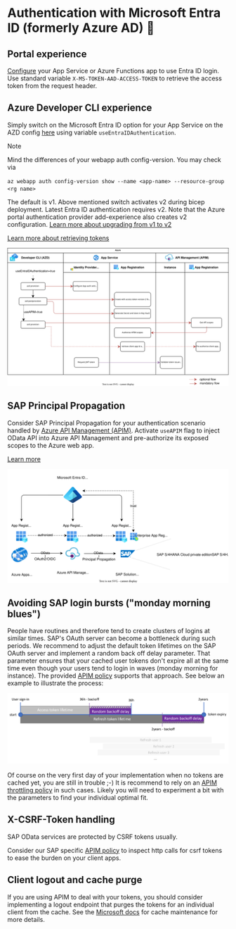 # Authentication with Microsoft Entra ID (formerly Azure AD) 🔐

## Portal experience

[Configure](https://learn.microsoft.com/azure/app-service/configure-authentication-provider-aad) your App Service or Azure Functions app to use Entra ID login. Use standard variable `X-MS-TOKEN-AAD-ACCESS-TOKEN` to retrieve the access token from the request header.

## Azure Developer CLI experience

Simply switch on the Microsoft Entra ID option for your App Service on the AZD config [here](../infra/main.bicep) using variable `useEntraIDAuthentication`.

> [!NOTE]
> Mind the differences of your webapp auth config-version. You may check via
> 
> `az webapp auth config-version show --name <app-name> --resource-group <rg name>`
> 
> The default is v1. Above mentioned switch activates v2 during bicep deployment. Latest Entra ID authentication requires v2. Note that the Azure portal authentication provider add-experience also creates v2 configuration. [Learn more about upgrading from v1 to v2](https://learn.microsoft.com/cli/azure/webapp/auth/config-version?view=azure-cli-latest#az-webapp-auth-config-version-upgrade)
>
> [Learn more about retrieving tokens](https://learn.microsoft.com/azure/app-service/configure-authentication-oauth-tokens#retrieve-tokens-in-app-code)

![Overview of azd flow adding authorization capability to app service and pre-authorizing scopes on Azure API Management](../assets/azd-app-auth-flow.svg)

## SAP Principal Propagation

Consider SAP Principal Propagation for your authentication scenario handled by [Azure API Management (APIM)](https://learn.microsoft.com/azure/api-management/sap-api#production-considerations). Activate `useAPIM` flag to inject OData API into Azure API Management and pre-authorize its exposed scopes to the Azure web app.

[Learn more](https://github.com/Azure/api-management-policy-snippets/blob/master/examples/Request%20OAuth2%20access%20token%20from%20SAP%20using%20AAD%20JWT%20token.xml)

![Overview of authentication flow and trust relationship of SAP services with Azure and Entra ID](../assets/app-auth-principal-propagation.svg)

## Avoiding SAP login bursts ("monday morning blues")

People have routines and therefore tend to create clusters of logins at similar times. SAP's OAuth server can become a bottleneck during such periods. We recommend to adjust the default token lifetimes on the SAP OAuth server and implement a random back off delay parameter. That parameter ensures that your cached user tokens don't expire all at the same time even though your users tend to login in waves (monday morning for instance). The provided [APIM policy](https://github.com/Azure/api-management-policy-snippets/blob/master/examples/Request%20OAuth2%20access%20token%20from%20SAP%20using%20AAD%20JWT%20token.xml) supports that approach. See below an example to illustrate the process:

![token lifetime illustration](../assets/apim-backoff-delay.png)

Of course on the very first day of your implementation when no tokens are cached yet, you are still in trouble ;-) It is recommend to rely on an [APIM throttling policy](https://docs.microsoft.com/azure/api-management/api-management-sample-flexible-throttling) in such cases. Likely you will need to experiment a bit with the parameters to find your individual optimal fit.

## X-CSRF-Token handling

SAP OData services are protected by CSRF tokens usually.

Consider our SAP specific [APIM policy](https://github.com/Azure/api-management-policy-snippets/blob/master/examples/Request%20OAuth2%20access%20token%20from%20SAP%20using%20AAD%20JWT%20token.xml) to inspect http calls for csrf tokens to ease the burden on your client apps.

## Client logout and cache purge

If you are using APIM to deal with your tokens, you should consider implementing a logout endpoint that purges the tokens for an individual client from the cache. See the [Microsoft docs](https://docs.microsoft.com/azure/api-management/api-management-caching-policies#RemoveCacheByKey) for cache maintenance for more details.
